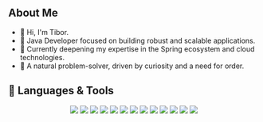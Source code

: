 ## About Me
- 👋 Hi, I'm Tibor.
- 💪 Java Developer focused on building robust and scalable applications.
- 🌱 Currently deepening my expertise in the Spring ecosystem and cloud technologies.
- 🤔 A natural problem-solver, driven by curiosity and a need for order.

## 🧠 Languages & Tools
<p align="center">
  <img src="https://img.shields.io/badge/Java-%23ED8B00?style=for-the-badge&logo=java&logoColor=white" />
  <img src="https://img.shields.io/badge/JavaFX-%230D73B6?style=for-the-badge&logo=java&logoColor=white" />
  <img src="https://img.shields.io/badge/Spring-%236DB33F?style=for-the-badge&logo=spring&logoColor=white" />
  <img src="https://img.shields.io/badge/Hibernate-%2359666C?style=for-the-badge&logo=hibernate&logoColor=white" />
  <img src="https://img.shields.io/badge/SQL-%2307405e?style=for-the-badge&logo=postgresql&logoColor=white" />
  <img src="https://img.shields.io/badge/Amazon AWS-%23232F3E?style=for-the-badge&logo=amazonaws&logoColor=white" />
  <img src="https://img.shields.io/badge/Maven-%23C71A36?style=for-the-badge&logo=apachemaven&logoColor=white" />
  <img src="https://img.shields.io/badge/Lombok-%23A63D40?style=for-the-badge&logo=lombok&logoColor=white" />
  <img src="https://img.shields.io/badge/JSON-%23000000?style=for-the-badge&logo=json&logoColor=white" />
  <img src="https://img.shields.io/badge/ModelMapper-%23007396?style=for-the-badge&logo=data&logoColor=white" />
  <img src="https://img.shields.io/badge/Git-%23F05032?style=for-the-badge&logo=git&logoColor=white" />
  <img src="https://img.shields.io/badge/GitHub-%23121011?style=for-the-badge&logo=github&logoColor=white" />
  <img src="https://img.shields.io/badge/IntelliJ%20IDEA-%23000000?style=for-the-badge&logo=intellijidea&logoColor=white" />
</p>

